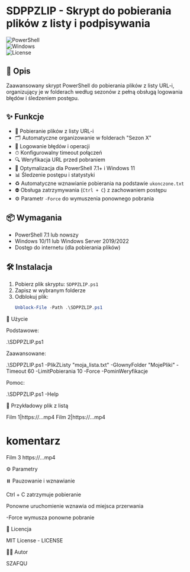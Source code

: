 # SDPPZLIP - Skrypt do pobierania plików z listy i podpisywania

![PowerShell](https://img.shields.io/badge/PowerShell-7.1+-blue.svg)  
![Windows](https://img.shields.io/badge/Windows-11%20|%20Server%202022-supported-green.svg)  
![License](https://img.shields.io/badge/License-MIT-yellow.svg)

## 📝 Opis

Zaawansowany skrypt PowerShell do pobierania plików z listy URL-i, organizujący je w folderach według sezonów z pełną obsługą logowania błędów i śledzeniem postępu.

## ✨ Funkcje

- 📂 Pobieranie plików z listy URL-i
- 🗂 Automatyczne organizowanie w folderach "Sezon X"
- 📝 Logowanie błędów i operacji
- ⏱ Konfigurowalny timeout połączeń
- 🔍 Weryfikacja URL przed pobraniem
- 🚀 Optymalizacja dla PowerShell 7.1+ i Windows 11
- 📊 Śledzenie postępu i statystyki
- ♻️ Automatyczne wznawianie pobierania na podstawie `ukonczone.txt`
- ⛔ Obsługa zatrzymywania (`Ctrl + C`) z zachowaniem postępu
- ⚙️ Parametr `-Force` do wymuszenia ponownego pobrania

## 📦 Wymagania

- PowerShell 7.1 lub nowszy
- Windows 10/11 lub Windows Server 2019/2022
- Dostęp do internetu (dla pobierania plików)

## 🛠 Instalacja

1. Pobierz plik skryptu: `SDPPZLIP.ps1`
2. Zapisz w wybranym folderze
3. Odblokuj plik:
   ```powershell
   Unblock-File -Path .\SDPPZLIP.ps1

🚀 Użycie

Podstawowe:

.\SDPPZLIP.ps1

Zaawansowane:

.\SDPPZLIP.ps1 -PlikZListy "moja_lista.txt" -GlownyFolder "MojePliki" -Timeout 60 -LimitPobierania 10 -Force -PominWeryfikacje

Pomoc:

.\SDPPZLIP.ps1 -Help

📌 Przykładowy plik z listą

Film 1|https://...mp4
Film 2|https://...mp4
# komentarz
Film 3
https://...mp4

⚙️ Parametry

⏸️ Pauzowanie i wznawianie

Ctrl + C zatrzymuje pobieranie

Ponowne uruchomienie wznawia od miejsca przerwania

-Force wymusza ponowne pobranie


📄 Licencja

MIT License - LICENSE

👨‍💻 Autor

SZAFQU
